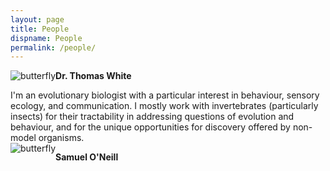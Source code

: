 ```yaml
---
layout: page
title: People
dispname: People
permalink: /people/
---
```


<img src="{{ site.baseurl }}/assets/blog/res1.png" title="butterfly" class="profile" style="float:left;">
<p><strong>Dr. Thomas White</strong></p>
I'm an evolutionary biologist with a particular interest in behaviour, sensory ecology, and communication. I mostly work with invertebrates (particularly insects) for their tractability in addressing questions of evolution and behaviour, and for the unique opportunities for discovery offered by non-model organisms. 

<br>

<img src="{{ site.baseurl }}/assets/blog/res1.png" title="butterfly" class="profile" style="float:left;">
<p><strong>Samuel O'Neill</strong></p>